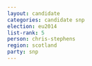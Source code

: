 ```yaml
---
layout: candidate
categories: candidate snp
election: eu2014
list-rank: 5
person: chris-stephens
region: scotland
party: snp
---
```

